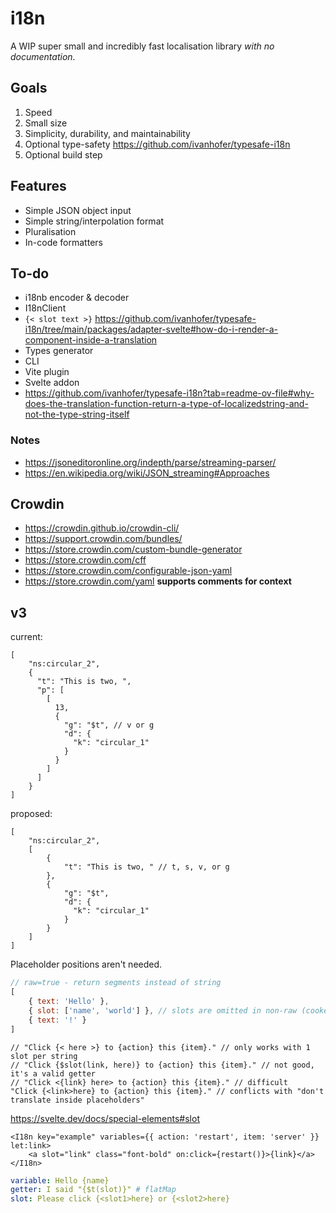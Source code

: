 # i18n

A WIP super small and incredibly fast localisation library *with no documentation*.

## Goals

1. Speed
2. Small size
3. Simplicity, durability, and maintainability
4. Optional type-safety https://github.com/ivanhofer/typesafe-i18n
5. Optional build step

## Features

- Simple JSON object input
- Simple string/interpolation format
- Pluralisation
- In-code formatters

## To-do

- i18nb encoder & decoder
- I18nClient
- `{< slot text >}` https://github.com/ivanhofer/typesafe-i18n/tree/main/packages/adapter-svelte#how-do-i-render-a-component-inside-a-translation
- Types generator
- CLI
- Vite plugin
- Svelte addon
- https://github.com/ivanhofer/typesafe-i18n?tab=readme-ov-file#why-does-the-translation-function-return-a-type-of-localizedstring-and-not-the-type-string-itself

### Notes

- https://jsoneditoronline.org/indepth/parse/streaming-parser/
- https://en.wikipedia.org/wiki/JSON_streaming#Approaches

## Crowdin

- https://crowdin.github.io/crowdin-cli/
- https://support.crowdin.com/bundles/
- https://store.crowdin.com/custom-bundle-generator
- https://store.crowdin.com/cff
- https://store.crowdin.com/configurable-json-yaml
- https://store.crowdin.com/yaml **supports comments for context**


## v3

current:
```jsonc
[
	"ns:circular_2",
    {
      "t": "This is two, ",
      "p": [
        [
          13,
          {
            "g": "$t", // v or g
            "d": {
              "k": "circular_1"
            }
          }
        ]
      ]
    }
]
```

proposed:

```jsonc
[
    "ns:circular_2",
	[
		{
			"t": "This is two, " // t, s, v, or g
		},
		{
        	"g": "$t",
        	"d": {
        	  "k": "circular_1"
        	}
        }
	]
]
```

Placeholder positions aren't needed.

```js
// raw=true - return segments instead of string
[
	{ text: 'Hello' },
	{ slot: ['name', 'world'] }, // slots are omitted in non-raw (cooked..?) mode
	{ text: '!' }
]
```

```jsonc
// "Click {< here >} to {action} this {item}." // only works with 1 slot per string
// "Click {$slot(link, here)} to {action} this {item}." // not good, it's a valid getter
// "Click <{link} here> to {action} this {item}." // difficult
"Click {<link>here} to {action} this {item}." // conflicts with "don't translate inside placeholders"
```


https://svelte.dev/docs/special-elements#slot

```svelte
<I18n key="example" variables={{ action: 'restart', item: 'server' }} let:link>
	<a slot="link" class="font-bold" on:click={restart()}>{link}</a>
</I18n>
```



```yaml
variable: Hello {name}
getter: I said "{$t(slot)}" # flatMap
slot: Please click {<slot1>here} or {<slot2>here}
```
